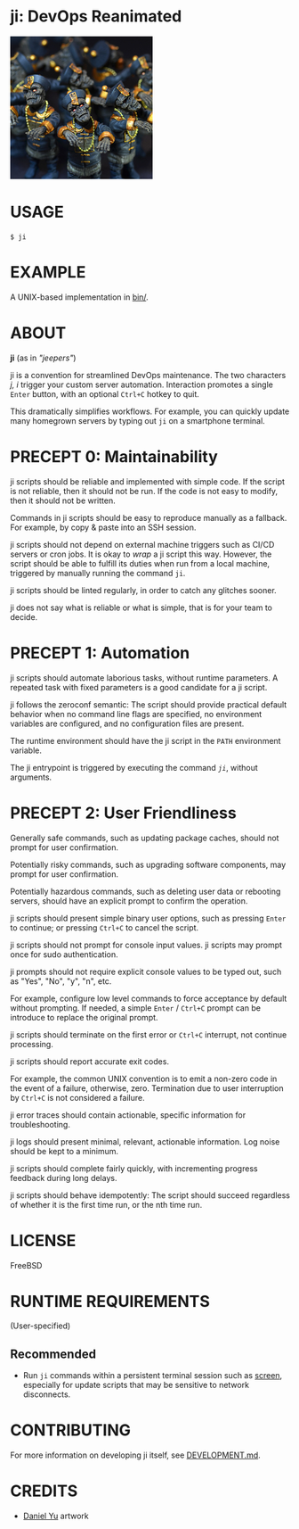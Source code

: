 # ji: DevOps Reanimated

![jiangshi](ji.png)

# USAGE

```console
$ ji
```

# EXAMPLE

A UNIX-based implementation in [bin/](bin).

# ABOUT

**ji** (as in *"jeepers"*)

ji is a convention for streamlined DevOps maintenance. The two characters *j, i* trigger your custom server automation. Interaction promotes a single `Enter` button, with an optional `Ctrl+C` hotkey to quit.

This dramatically simplifies workflows. For example, you can quickly update many homegrown servers by typing out `ji` on a smartphone terminal.

# PRECEPT 0: Maintainability

ji scripts should be reliable and implemented with simple code. If the script is not reliable, then it should not be run. If the code is not easy to modify, then it should not be written.

Commands in ji scripts should be easy to reproduce manually as a fallback. For example, by copy & paste into an SSH session.

ji scripts should not depend on external machine triggers such as CI/CD servers or cron jobs. It is okay to *wrap* a ji script this way. However, the script should be able to fulfill its duties when run from a local machine, triggered by manually running the command `ji`.

ji scripts should be linted regularly, in order to catch any glitches sooner.

ji does not say what is reliable or what is simple, that is for your team to decide.

# PRECEPT 1: Automation

ji scripts should automate laborious tasks, without runtime parameters. A repeated task with fixed parameters is a good candidate for a ji script.

ji follows the zeroconf semantic: The script should provide practical default behavior when no command line flags are specified, no environment variables are configured, and no configuration files are present.

The runtime environment should have the ji script in the `PATH` environment variable.

The ji entrypoint is triggered by executing the command *`ji`*, without arguments.

# PRECEPT 2: User Friendliness

Generally safe commands, such as updating package caches, should not prompt for user confirmation.

Potentially risky commands, such as upgrading software components, may prompt for user confirmation.

Potentially hazardous commands, such as deleting user data or rebooting servers, should have an explicit prompt to confirm the operation.

ji scripts should present simple binary user options, such as pressing `Enter` to continue; or pressing `Ctrl+C` to cancel the script.

ji scripts should not prompt for console input values. ji scripts may prompt once for sudo authentication.

ji prompts should not require explicit console values to be typed out, such as "Yes", "No", "y", "n", etc.

For example, configure low level commands to force acceptance by default without prompting. If needed, a simple `Enter` / `Ctrl+C` prompt can be introduce to replace the original prompt.

ji scripts should terminate on the first error or `Ctrl+C` interrupt, not continue processing.

ji scripts should report accurate exit codes.

For example, the common UNIX convention is to emit a non-zero code in the event of a failure, otherwise, zero. Termination due to user interruption by `Ctrl+C` is not considered a failure.

ji error traces should contain actionable, specific information for troubleshooting.

ji logs should present minimal, relevant, actionable information. Log noise should be kept to a minimum.

ji scripts should complete fairly quickly, with incrementing progress feedback during long delays.

ji scripts should behave idempotently: The script should succeed regardless of whether it is the first time run, or the nth time run.

# LICENSE

FreeBSD

# RUNTIME REQUIREMENTS

(User-specified)

## Recommended

* Run `ji` commands within a persistent terminal session such as [screen](https://en.wikipedia.org/wiki/GNU_Screen), especially for update scripts that may be sensitive to network disconnects.

# CONTRIBUTING

For more information on developing ji itself, see [DEVELOPMENT.md](DEVELOPMENT.md).

# CREDITS

* [Daniel Yu](https://www.thedanielyu.com/) artwork
